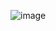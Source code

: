 ![image](https://user-images.githubusercontent.com/63052097/210230722-ce23ab76-b051-482e-aa6c-bd96049afe8b.png)
